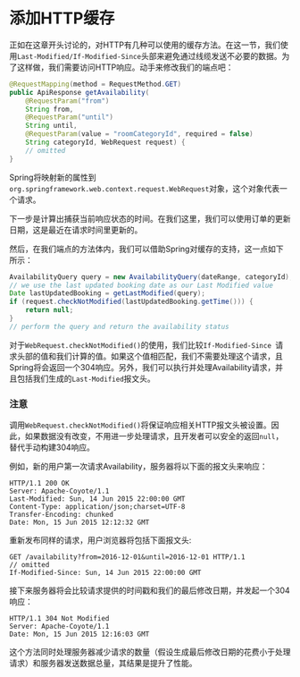 # 添加HTTP缓存

正如在这章开头讨论的，对HTTP有几种可以使用的缓存方法。在这一节，我们使用`Last-Modified/If-Modified-Since`头部来避免通过线缆发送不必要的数据。为了这样做，我们需要访问HTTP响应。动手来修改我们的端点吧：

```java
@RequestMapping(method = RequestMethod.GET) 
public ApiResponse getAvailability(  
	@RequestParam("from") 
	String from,  
	@RequestParam("until") 
	String until,  
	@RequestParam(value = "roomCategoryId", required = false) 
	String categoryId, WebRequest request) {  
	// omitted 
}
```

Spring将映射新的属性到`org.springframework.web.context.request.WebRequest`对象，这个对象代表一个请求。

下一步是计算出捕获当前响应状态的时间。在我们这里，我们可以使用订单的更新日期，这是最近在请求时间里更新的。

然后，在我们端点的方法体内，我们可以借助Spring对缓存的支持，这一点如下所示：

```Java
AvailabilityQuery query = new AvailabilityQuery(dateRange, categoryId); 
// we use the last updated booking date as our Last Modified value 
Date lastUpdatedBooking = getLastModified(query); 
if (request.checkNotModified(lastUpdatedBooking.getTime())) {    
	return null; 
} 
// perform the query and return the availability status
```

对于`WebRequest.checkNotModified()`的使用，我们比较`If-Modified-Since `请求头部的值和我们计算的值。如果这个值相匹配，我们不需要处理这个请求，且Spring将会返回一个304响应。另外，我们可以执行并处理Availability请求，并且包括我们生成的`Last-Modified`报文头。

### 注意

调用`WebRequest.checkNotModified()`将保证响应相关HTTP报文头被设置。因此，如果数据没有改变，不用进一步处理请求，且开发者可以安全的返回`null`，替代手动构建304响应。

例如，新的用户第一次请求Availability，服务器将以下面的报文头来响应：

```
HTTP/1.1 200 OK 
Server: Apache-Coyote/1.1 
Last-Modified: Sun, 14 Jun 2015 22:00:00 GMT 
Content-Type: application/json;charset=UTF-8
Transfer-Encoding: chunked 
Date: Mon, 15 Jun 2015 12:12:32 GMT
```

重新发布同样的请求，用户浏览器将包括下面报文头:

```
GET /availability?from=2016-12-01&until=2016-12-01 HTTP/1.1 
// omitted 
If-Modified-Since: Sun, 14 Jun 2015 22:00:00 GMT
```

接下来服务器将会比较请求提供的时间戳和我们的最后修改日期，并发起一个304响应：

```
HTTP/1.1 304 Not Modified 
Server: Apache-Coyote/1.1 
Date: Mon, 15 Jun 2015 12:16:03 GMT
```

这个方法同时处理服务器减少请求的数量（假设生成最后修改日期的花费小于处理请求）和服务器发送数据总量，其结果是提升了性能。